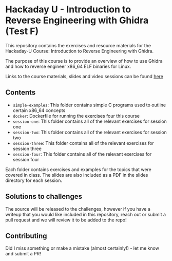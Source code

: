 # Hackaday U - Introduction to Reverse Engineering with Ghidra (Test F)

This repository contains the exercises and resource materials for the Hackaday-U Course: Introduction to Reverse Engineering with Ghidra.

The purpose of this course is to provide an overview of how to use Ghidra and how to reverse engineer x86_64 ELF binaries for Linux. 

Links to the course materials, slides and video sessions can be found [here](https://hackaday.io/project/172292-introduction-to-reverse-engineering-with-ghidra)

## Contents

* ```simple-examples```: This folder contains simple C programs used to outline certain x86_64 concepts
* ```docker```: Dockerfile for running the exercises four this course
* ```session-one```: This folder contains all of the relevant exercises for session one
* ```session-two```: This folder contains all of the relevant exercises for session two
* ```session-three```: This folder contains all of the relevant exercises for session three
* ```session-four```: This folder contains all of the relevant exercises for session four

Each folder contains exercises and examples for the topics that were covered in class. The slides are also included as a PDF in the slides directory for each session. 

## Solutions to challenges

The source will be released to the challenges, however if you have a writeup that you would like included in this repository, reach out or submit a pull request and we will review it to be added to the repo!

## Contributing

Did I miss something or make a mistake (almost certainly!) - let me know and submit a PR!

